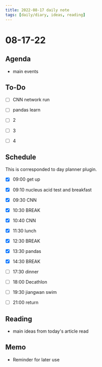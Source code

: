 ```yaml
---
title: 2022-08-17 daily note
tags: [daily/diary, ideas, reading]
---
```


#  08-17-22



## Agenda
- main events


## To-Do
- [ ] CNN network run
- [ ] pandas learn
- [ ] 2
- [ ] 3
- [ ] 4


## Schedule
This is corresponded to day planner plugin.
- [x] 09:00 get up
- [x] 09:10 nucleus acid test and breakfast
- [x] 09:30 CNN
- [x] 10:30 BREAK
- [x] 10:40 CNN
- [x] 11:30 lunch
- [x] 12:30 BREAK
- [x] 13:30 pandas
- [x] 14:30 BREAK
- [ ] 17:30 dinner
- [ ] 18:00 Decathlon
- [ ] 19:30 jiangwan swim
- [ ] 21:00 return


## Reading
- main ideas from today's article read


## Memo
- Reminder for later use
